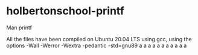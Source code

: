 # holbertonschool-printf
Man printf

All the files have been compiled on Ubuntu 20.04 LTS using gcc, using the options -Wall -Werror -Wextra -pedantic -std=gnu89
a
a
a
a
a
a
a
a
a
a
a
